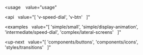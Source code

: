 <usage
   value="usage"
></usage>

<api
  value="[
  'v-speed-dial',
  'v-btn'
  ]"
></api>

<examples
  value="[
  'simple/small',
  'simple/display-animation',
  'intermediate/speed-dial',
  'complex/lateral-screens'
  ]"
></examples>

<up-next
  value="[
  'components/buttons',
  'components/icons',
  'styles/transitions'
  ]"
></up-next>